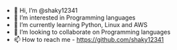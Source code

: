 - 👋 Hi, I’m @shaky12341
- 👀 I’m interested in Programming languages
- 🌱 I’m currently learning Python, Linux and AWS
- 💞️ I’m looking to collaborate on Programming languages
- 📫 How to reach me - https://github.com/shaky12341

<!---
shaky12341/shaky12341 is a ✨ special ✨ repository because its `README.md` (this file) appears on your GitHub profile.
You can click the Preview link to take a look at your changes.
--->
